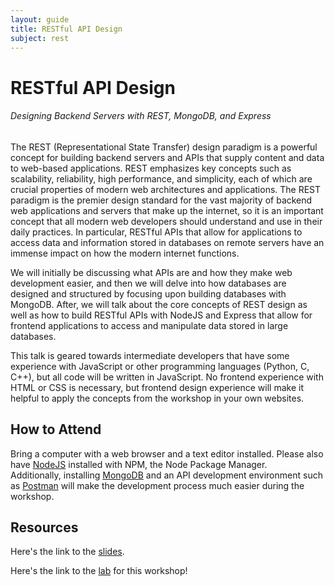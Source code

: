 ```yaml
---
layout: guide
title: RESTful API Design
subject: rest
---
```


# RESTful API Design

###### Designing Backend Servers with REST, MongoDB, and Express

The REST (Representational State Transfer) design paradigm is a powerful concept
for building backend servers and APIs that supply content and data to web-based
applications. REST emphasizes key concepts such as scalability, reliability,
high performance, and simplicity, each of which are crucial properties of modern
web architectures and applications. The REST paradigm is the premier design
standard for the vast majority of backend web applications and servers that make
up the internet, so it is an important concept that all modern web developers
should understand and use in their daily practices. In particular, RESTful APIs
that allow for applications to access data and information stored in databases on
remote servers have an immense impact on how the modern internet functions.

We will initially be discussing what APIs are and how they make web development easier,
and then we will delve into how databases are designed and structured by focusing upon
building databases with MongoDB.  After, we will talk about the core concepts of REST
design as well as how to build RESTful APIs with NodeJS and Express that allow for
frontend applications to access and manipulate data stored in large databases.

This talk is geared towards intermediate developers that have some experience with
JavaScript or other programming languages (Python, C, C++), but all code will be
written in JavaScript.  No frontend experience with HTML or CSS is necessary, but
frontend design experience will make it helpful to apply the concepts from the
workshop in your own websites.

## How to Attend

Bring a computer with a web browser and a text editor installed.  Please also have 
[NodeJS](https://nodejs.org/en/) installed with NPM, the Node Package Manager.  
Additionally, installing [MongoDB](https://www.mongodb.com/download-center/community) 
and an API development environment such as [Postman](https://www.getpostman.com/apps) 
will make the development process much easier during the workshop.

## Resources
Here's the link to the [slides](https://docs.google.com/presentation/d/1dpjKNDPTclaXNG-NY4zd9d4ULmXYWW6J5nJEyvmIRmg/edit?usp=sharing).

Here's the link to the [lab](https://github.com/joshuadurham/restAPILab) for this workshop!
